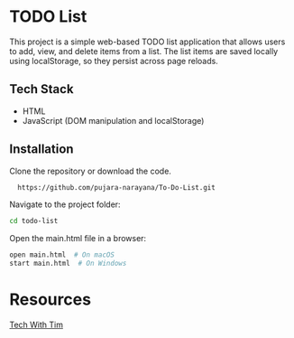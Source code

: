 # TODO List

This project is a simple web-based TODO list application that allows users to add, view, and delete items from a list. The list items are saved locally using localStorage, so they persist across page reloads.

## Tech Stack
- HTML
- JavaScript (DOM manipulation and localStorage)

## Installation

Clone the repository or download the code.

```bash
  https://github.com/pujara-narayana/To-Do-List.git
```
Navigate to the project folder:
```bash
cd todo-list
```
Open the main.html file in a browser:
```bash
open main.html  # On macOS
start main.html  # On Windows

```
# Resources 
[Tech With Tim](https://www.youtube.com/watch?v=ORrELERGIHs&t=103s)